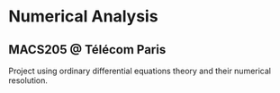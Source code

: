 # Numerical Analysis
## MACS205 @ Télécom Paris
Project using ordinary differential equations theory and their numerical resolution.

